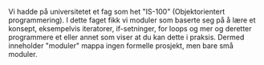 Vi hadde på universitetet et fag som het "IS-100" (Objektorientert programmering). I dette faget fikk vi
moduler som baserte seg på å lære et konsept, eksempelvis iteratorer, if-setninger, for loops og mer og deretter
programmere et eller annet som viser at du kan dette i praksis. Dermed inneholder "moduler" mappa ingen formelle
prosjekt, men bare små moduler.